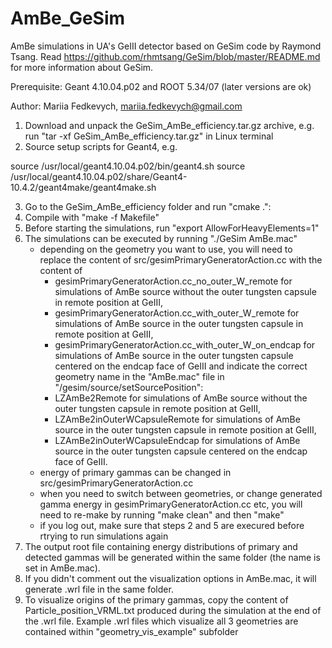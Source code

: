 # AmBe_GeSim

AmBe simulations in UA's GeIII detector based on GeSim code by Raymond Tsang. Read https://github.com/rhmtsang/GeSim/blob/master/README.md for more information about GeSim. 

Prerequisite: Geant 4.10.04.p02 and ROOT 5.34/07 (later versions are ok)

Author: Mariia Fedkevych, mariia.fedkevych@gmail.com

1. Download and unpack the GeSim_AmBe_efficiency.tar.gz archive, e.g. run "tar -xf GeSim_AmBe_efficiency.tar.gz" in Linux terminal
2. Source setup scripts for Geant4, e.g.

source /usr/local/geant4.10.04.p02/bin/geant4.sh
source /usr/local/geant4.10.04.p02/share/Geant4-10.4.2/geant4make/geant4make.sh

3. Go to the GeSim_AmBe_efficiency folder and run "cmake .":
4. Compile with "make -f Makefile"
5. Before starting the simulations, run "export AllowForHeavyElements=1"
6. The simulations can be executed by running "./GeSim AmBe.mac"
    - depending on the geometry you want to use, you will need to replace the content of src/gesimPrimaryGeneratorAction.cc with the content of
        - gesimPrimaryGeneratorAction.cc_no_outer_W_remote for simulations of AmBe source without the outer tungsten capsule in remote position at GeIII,
        - gesimPrimaryGeneratorAction.cc_with_outer_W_remote for simulations of AmBe source in the outer tungsten capsule in remote position at GeIII,
        - gesimPrimaryGeneratorAction.cc_with_outer_W_on_endcap for simulations of AmBe source in the outer tungsten capsule centered on the endcap face of GeIII
      and indicate the correct geometry name in the "AmBe.mac" file in "/gesim/source/setSourcePosition": 
        - LZAmBe2Remote for simulations of AmBe source without the outer tungsten capsule in remote position at GeIII,
        - LZAmBe2inOuterWCapsuleRemote for simulations of AmBe source in the outer tungsten capsule in remote position at GeIII,
        - LZAmBe2inOuterWCapsuleEndcap for simulations of AmBe source in the outer tungsten capsule centered on the endcap face of GeIII.
    - energy of primary gammas can be changed in src/gesimPrimaryGeneratorAction.cc
    - when you need to switch between geometries, or change generated gamma energy in gesimPrimaryGeneratorAction.cc etc, you will need to re-make by running "make clean" and then "make"
    - if you log out, make sure that steps 2 and 5 are execured before rtrying to run simulations again
7. The output root file containing energy distributions of primary and detected gammas will be generated within the same folder (the name is set in AmBe.mac). 
8. If you didn't comment out the visualization options in AmBe.mac, it will generate .wrl file in the same folder. 
9. To visualize origins of the primary gammas, copy the content of Particle_position_VRML.txt produced during the simulation at the end of the .wrl file. Example .wrl files which visualize all 3 geometries are contained within "geometry_vis_example" subfolder
